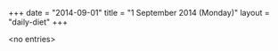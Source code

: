 +++
date = "2014-09-01"
title = "1 September 2014 (Monday)"
layout = "daily-diet"
+++

\<no entries\>
